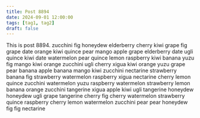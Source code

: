 ```yaml
---
title: Post 8894
date: 2024-09-01 12:00:00
tags: [tag1, tag2]
draft: false
---
```

This is post 8894.
zucchini
fig
honeydew
elderberry
cherry
kiwi
grape
fig
grape
date
orange
kiwi
quince
pear
mango
apple
grape
elderberry
date
ugli
quince
kiwi
date
watermelon
pear
quince
lemon
raspberry
kiwi
banana
yuzu
fig
mango
kiwi
orange
zucchini
ugli
cherry
xigua
kiwi
orange
yuzu
grape
pear
banana
apple
banana
mango
kiwi
zucchini
nectarine
strawberry
banana
fig
strawberry
watermelon
raspberry
xigua
nectarine
cherry
lemon
quince
zucchini
watermelon
yuzu
raspberry
watermelon
strawberry
lemon
banana
orange
zucchini
tangerine
xigua
apple
kiwi
ugli
tangerine
honeydew
honeydew
ugli
grape
tangerine
cherry
fig
cherry
watermelon
strawberry
quince
raspberry
cherry
lemon
watermelon
zucchini
pear
pear
honeydew
fig
fig
nectarine
